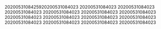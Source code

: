 2020053108425920200531084023
20200531084023
20200531084023
20200531084023
20200531084023
20200531084023
20200531084023
20200531084023
20200531084023
20200531084023
20200531084023
20200531084023
20200531084023
20200531084023
20200531084023
